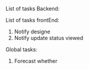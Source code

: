 List of tasks Backend:

List of tasks frontEnd:

1. Notify designe
2. Notify update status viewed

Global tasks:

1. Forecast whether
